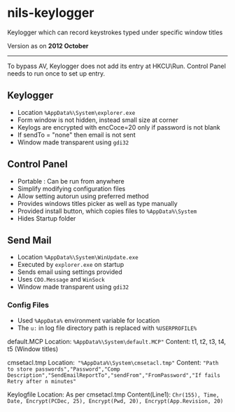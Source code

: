 # nils-keylogger
Keylogger which can record keystrokes typed under specific window titles

Version as on **2012 October**

--------------------------

To bypass AV, Keylogger does not add its entry at HKCU\Run. Control Panel needs to run once to set up entry.

## Keylogger
- Location `%AppData%\System\explorer.exe`
- Form window is not hidden, instead small size at corner
- Keylogs are encrypted with encCoce=20 only if password is not blank
- If sendTo = "none" then email is not sent
- Window made transparent using `gdi32`

## Control Panel
- Portable : Can be run from anywhere
- Simplify modifying configuration files
- Allow setting autorun using preferred method
- Provides windows titles picker as well as type manually
- Provided install button, which copies files to `%AppData%\System`
- Hides Startup folder

## Send Mail
- Location `%AppData%\System\WinUpdate.exe`
- Executed by `explorer.exe` on startup
- Sends email using settings provided
- Uses `CDO.Message` and `WinSock`
- Window made transparent using `gdi32`

### Config Files

- Used `%AppData%` environment variable for location
- The `u:` in log file directory path is replaced with `%USERPROFILE%`

default.MCP
Location: `%AppData%\System\default.MCP"`
Content: t1, t2, t3, t4, t5 (Window titles)

cmsetacl.tmp
Location:` "%AppData%\System\cmsetacl.tmp"`
Content: `"Path to store passwords","Password","Comp Description","SendEmailReportTo","sendFrom","FromPassword","If fails Retry after n minutes"`

Keylogfile
Location: As per cmsetacl.tmp
Content(Line1):  `Chr(155), Time, Date, Encrypt(PCDec, 25), Encrypt(Pwd, 20), Encrypt(App.Revision, 20)`

